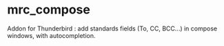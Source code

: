 mrc_compose
===========

Addon for Thunderbird : add standards fields (To, CC, BCC...) in compose windows, with autocompletion.
